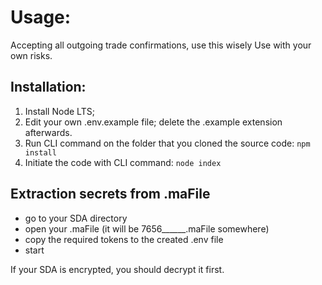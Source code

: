 # Usage:
Accepting all outgoing trade confirmations, use this wisely
Use with your own risks.

## Installation:

1. Install Node LTS;
2. Edit your own .env.example file; delete the .example extension afterwards.
3. Run CLI command on the folder that you cloned the source code: ```npm install```
4. Initiate the code with CLI command: ```node index```

## Extraction secrets from .maFile

- go to your SDA directory
- open your .maFile (it will be 7656______.maFile somewhere)
- copy the required tokens to the created .env file
- start


If your SDA is encrypted, you should decrypt it first.